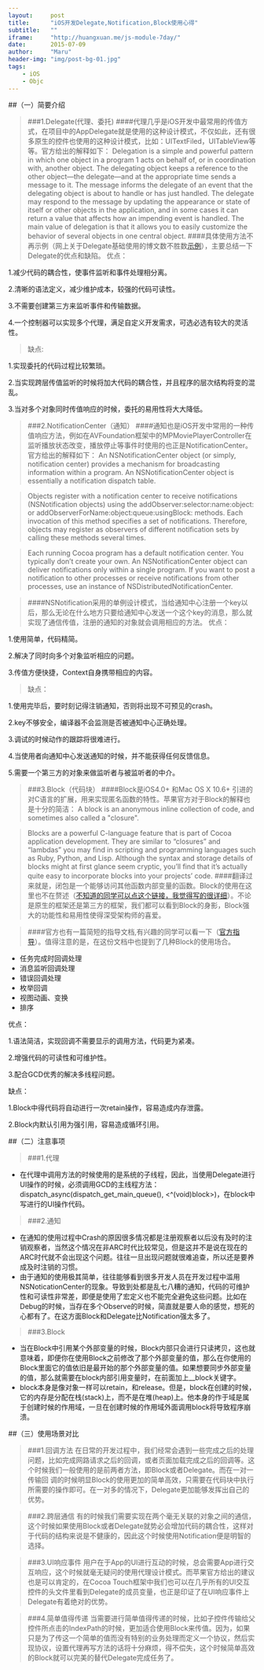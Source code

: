 ```yaml
---
layout:     post
title:      "iOS开发Delegate,Notification,Block使用心得"
subtitle:   ""
iframe:     "http://huangxuan.me/js-module-7day/"
date:       2015-07-09
author:     "Maru"
header-img: "img/post-bg-01.jpg"
tags:
    - iOS
    - Objc
---
```



##（一）简要介绍
>###1.Delegate(代理、委托)
####代理几乎是iOS开发中最常用的传值方式，在项目中的AppDelegate就是使用的这种设计模式，不仅如此，还有很多原生的控件也使用的这种设计模式，比如：UITextFiled，UITableView等等。官方给出的解释如下：
>Delegation is a simple and powerful pattern in which one object in a program				1	 acts on behalf of, or in coordination with, another object. The delegating object keeps a reference to the other object—the delegate—and at the appropriate time sends a message to it. The message informs the delegate of an event that the delegating object is about to handle or has just handled. The delegate may respond to the message by updating the appearance or state of itself or other objects in the application, and in some cases it can return a value that affects how an impending event is handled. The main value of delegation is that it allows you to easily customize the behavior of several objects in one central object.
####具体使用方法不再示例（网上关于Delegate基础使用的博文数不胜数[示例](http://www.2cto.com/kf/201307/229082.html)），主要总结一下Delegate的优点和缺陷。
优点：
>
1.减少代码的耦合性，使事件监听和事件处理相分离。
>
2.清晰的语法定义，减少维护成本，较强的代码可读性。
>
3.不需要创建第三方来监听事件和传输数据。
>
4.一个控制器可以实现多个代理，满足自定义开发需求，可选必选有较大的灵活性。

>缺点:
>
1.实现委托的代码过程比较繁琐。
>
2.当实现跨层传值监听的时候将加大代码的耦合性，并且程序的层次结构将变的混乱。
>
3.当对多个对象同时传值响应的时候，委托的易用性将大大降低。

>###2.NotificationCenter（通知）
####通知也是iOS开发中常用的一种传值响应方法，例如在AVFoundation框架中的MPMoviePlayerController在监听播放状态改变，播放停止等事件时使用的也正是NotificationCenter。官方给出的解释如下：
>An NSNotificationCenter object (or simply, notification center) provides a mechanism for broadcasting information within a program. An NSNotificationCenter object is essentially a notification dispatch table.

>Objects register with a notification center to receive notifications (NSNotification objects) using the addObserver:selector:name:object: or addObserverForName:object:queue:usingBlock: methods. Each invocation of this method specifies a set of notifications. Therefore, objects may register as observers of different notification sets by calling these methods several times.

>Each running Cocoa program has a default notification center. You typically don’t create your own. An NSNotificationCenter object can deliver notifications only within a single program. If you want to post a notification to other processes or receive notifications from other processes, use an instance of NSDistributedNotificationCenter.

>####NSNotification采用的单例设计模式，当给通知中心注册一个key以后，那么无论在什么地方只要给通知中心发送一个这个key的消息，那么就实现了通信传值，注册的通知的对象就会调用相应的方法。
>优点：
>
1.使用简单，代码精简。
>
2.解决了同时向多个对象监听相应的问题。
>
3.传值方便快捷，Context自身携带相应的内容。

>缺点：
>
1.使用完毕后，要时刻记得注销通知，否则将出现不可预见的crash。
>
2.key不够安全，编译器不会监测是否被通知中心正确处理。
>
3.调试的时候动作的跟踪将很难进行。
>
4.当使用者向通知中心发送通知的时候，并不能获得任何反馈信息。
>
5.需要一个第三方的对象来做监听者与被监听者的中介。

>###3.Block（代码块）
####Block是iOS4.0+ 和Mac OS X 10.6+ 引进的对C语言的扩展，用来实现匿名函数的特性。苹果官方对于Block的解释也是十分的简洁：
>A block is an anonymous inline collection of code, and sometimes also called a "closure".

>Blocks are a powerful C-language feature that is part of Cocoa application development. They are similar to “closures” and “lambdas” you may find in scripting and programming languages such as Ruby, Python, and Lisp. Although the syntax and storage details of blocks might at first glance seem cryptic, you’ll find that it’s actually quite easy to incorporate blocks into your projects’ code.
####翻译过来就是，闭包是一个能够访问其他函数内部变量的函数。Block的使用在这里也不在赘述（[不知道的同学可以点这个链接，我觉得写的很详细](http://blog.csdn.net/totogo2010/article/details/7839061)）。不论是原生的框架还是第三方的框架，我们都可以看到Block的身影，Block强大的功能性和易用性使得深受架构师的喜爱。

>####官方也有一篇简短的指导文档,有兴趣的同学可以看一下（[官方指导](https://developer.apple.com/library/ios/featuredarticles/Short_Practical_Guide_Blocks/index.html)）。值得注意的是，在这份文档中也提到了几种Block的使用场合。
>
* 任务完成时回调处理
* 消息监听回调处理
* 错误回调处理
* 枚举回调
* 视图动画、变换
* 排序
>
优点：
>
1.语法简洁，实现回调不需要显示的调用方法，代码更为紧凑。
>
2.增强代码的可读性和可维护性。
>
3.配合GCD优秀的解决多线程问题。

>
缺点：
>
1.Block中得代码将自动进行一次retain操作，容易造成内存泄露。
>
2.Block内默认引用为强引用，容易造成循环引用。

##（二）注意事项

>###1.代理
* 在代理中调用方法的时候使用的是系统的子线程，因此，当使用Delegate进行UI操作的时候，必须调用GCD的主线程方法：
dispatch_async(dispatch_get_main_queue(), <^(void)block>)，在block中写进行的UI操作代码。

>###2.通知
* 在通知的使用过程中Crash的原因很多情况都是注册观察者以后没有及时的注销观察者，当然这个情况在非ARC时代比较常见，但是这并不是说在现在的ARC时代就不会出现这个问题。往往一旦出现问题就很难追查，所以还是要养成及时注销的习惯。
* 由于通知的使用极其简单，往往能够看到很多开发人员在开发过程中滥用NSNoticationCenter的现象。导致到处都是乱七八糟的通知，代码的可维护性和可读性非常差，即便是使用了宏定义也不能完全避免这些问题。比如在Debug的时候，当存在多个Observe的时候，简直就是要人命的感觉，想死的心都有了。在这方面Block和Delegate比Notification强太多了。

>###3.Block
* 当在Block中引用某个外部变量的时候，Block内部只会进行只读拷贝，这也就意味着，即便你在使用Block之前修改了那个外部变量的值，那么在你使用的Block里面它的值依旧是最开始的那个外部变量的值。如果想要同步外部变量的值，那么就需要在block内部引用变量时，在前面加上__block关键字。
* block本身是像对象一样可以retain，和release。但是，block在创建的时候，它的内存是分配在栈(stack)上，而不是在堆(heap)上。他本身的作于域是属于创建时候的作用域，一旦在创建时候的作用域外面调用block将导致程序崩溃。


##（三）使用场景对比

>###1.回调方法
在日常的开发过程中，我们经常会遇到一些完成之后的处理问题，比如完成网路请求之后的回调，或者页面加载完成之后的回调等。这个时候我们一般使用的是前两者方法，即Block或者Delegate。而在一对一传输回
调的时候明显Block的使用更加的简单高效，只需要在代码块中执行所需要的操作即可。在一对多的情况下，Delegate更加能够发挥出自己的优势。

>###2.跨层通信
有的时候我们需要实现在两个毫无关联的对象之间的通信，这个时候如果使用Block或者Delegate就势必会增加代码的耦合性，这样对于代码的结构来说是不健康的，因此这个时候使用Notification便是明智的选择。

>###3.UI响应事件
用户在于App的UI进行互动的时候，总会需要App进行交互响应，这个时候就毫无疑问的使用代理设计模式。而苹果官方给出的建议也是可以肯定的，在Cocoa Touch框架中我们也可以在几乎所有的UI交互控件的头文件里看到Delegate的成员变量，也正是印证了在UI响应事件上Delegate有着绝对的优势。

>###4.简单值得传递
当需要进行简单值得传递的时候，比如子控件传输给父控件所点击的IndexPath的时候，更加适合使用Block来传值。因为，如果只是为了传这一个简单的值而没有特别的业务处理而定义一个协议，然后实现协议，设置代理再写方法的话将十分麻烦，得不偿失，这个时候简单高效的Block就可以完美的替代Delegate完成任务了。
